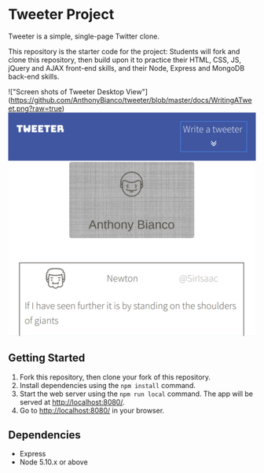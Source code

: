 # Tweeter Project

Tweeter is a simple, single-page Twitter clone.

This repository is the starter code for the project: Students will fork and clone this repository, then build upon it to practice their HTML, CSS, JS, jQuery and AJAX front-end skills, and their Node, Express and MongoDB back-end skills.


!["Screen shots of Tweeter Desktop View"] (https://github.com/AnthonyBianco/tweeter/blob/master/docs/WritingATweet.png?raw=true)
!["Screen shots of Tweeter Mobile View"](https://github.com/AnthonyBianco/tweeter/blob/master/docs/MobileView.png?raw=true)


## Getting Started

1. Fork this repository, then clone your fork of this repository.
2. Install dependencies using the `npm install` command.
3. Start the web server using the `npm run local` command. The app will be served at <http://localhost:8080/>.
4. Go to <http://localhost:8080/> in your browser.

## Dependencies

- Express
- Node 5.10.x or above
